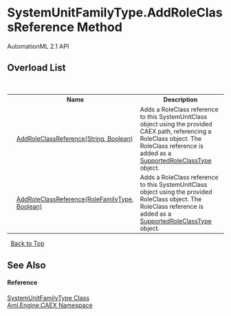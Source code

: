 # SystemUnitFamilyType.AddRoleClassReference Method 
AutomationML 2.1 API 


## Overload List
&nbsp;<table><tr><th></th><th>Name</th><th>Description</th></tr><tr><td>![Public method](media/pubmethod.gif "Public method")![Code example](media/CodeExample.png "Code example")</td><td><a href="M_Aml_Engine_CAEX_SystemUnitFamilyType_AddRoleClassReference_1">AddRoleClassReference(String, Boolean)</a></td><td>
Adds a RoleClass reference to this SystemUnitClass object using the provided CAEX path, referencing a RoleClass object. The RoleClass reference is added as a <a href="T_Aml_Engine_CAEX_SupportedRoleClassType">SupportedRoleClassType</a> object.</td></tr><tr><td>![Public method](media/pubmethod.gif "Public method")![Code example](media/CodeExample.png "Code example")</td><td><a href="M_Aml_Engine_CAEX_SystemUnitFamilyType_AddRoleClassReference">AddRoleClassReference(RoleFamilyType, Boolean)</a></td><td>
Adds a RoleClass reference to this SystemUnitClass object using the provided RoleClass object. The RoleClass reference is added as a <a href="T_Aml_Engine_CAEX_SupportedRoleClassType">SupportedRoleClassType</a> object.</td></tr></table>&nbsp;
<a href="#systemunitfamilytype.addroleclassreference-method">Back to Top</a>

## See Also


#### Reference
<a href="T_Aml_Engine_CAEX_SystemUnitFamilyType">SystemUnitFamilyType Class</a><br /><a href="N_Aml_Engine_CAEX">Aml.Engine.CAEX Namespace</a><br />
